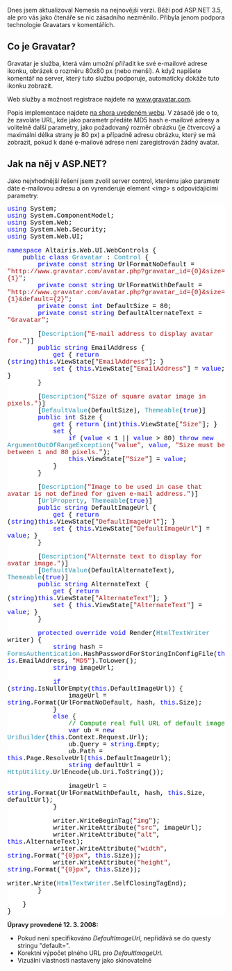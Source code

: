 <!-- dcterms:identifier = aspnetcz#187 -->
<!-- dcterms:title = ASPNET.CZ podporuje Gravatary. Chcete taky? -->
<!-- dcterms:abstract = (aktualizováno) Dnes jsem upgradoval místní publikační systém Nemesis na novou verzi. Nejviditelnější součástí je podpora Gravatarů - uživatelských ikonek u komentářů. Chcete, aby i váš web podporoval Gravatary? Podívejme se, jak na to. -->
<!-- np9:categoryId = 1 -->
<!-- x4w:category = IT -->
<!-- np9:authorId = 1 -->
<!-- np9:authorEmail = michal.valasek@altairis.cz -->
<!-- dcterms:creator = Michal Altair Valášek -->
<!-- dcterms:created = 2008-03-12T17:25:22+01:00 -->
<!-- dcterms:date = 2008-03-12T17:25:22+01:00 -->

<p>Dnes jsem aktualizoval Nemesis na nejnovější verzi. Běží pod ASP.NET 3.5, ale pro vás jako čtenáře se nic zásadního nezměnilo. Přibyla jenom podpora technologie Gravatars v komentářích.</p> <h2>Co je Gravatar?</h2> <p>Gravatar je služba, která vám umožní přiřadit ke své e-mailové adrese ikonku, obrázek o rozměru 80x80 px (nebo menší). A když napíšete komentář na server, který tuto službu podporuje, automaticky dokáže tuto ikonku zobrazit.</p> <p>Web služby a možnost registrace najdete na <a href="http://www.gravatar.com">www.gravatar.com</a>.</p> <p>Popis implementace najdete <a href="http://site.gravatar.com/site/implement#section_1_1">na shora uvedeném webu</a>. V zásadě jde o to, že zavoláte URL, kde jako parametr předáte MD5 hash e-mailové adresy a volitelně další parametry, jako požadovaný rozměr obrázku (je čtvercový a maximální délka strany je 80 px) a případně adresu obrázku, který se má zobrazit, pokud k dané e-mailové adrese není zaregistrován žádný avatar.</p> <h2>Jak na něj v ASP.NET?</h2> <p>Jako nejvhodnější řešení jsem zvolil server control, kterému jako parametr dáte e-mailovou adresu a on vyrenderuje element <em>&lt;img&gt;</em> s odpovídajícími parametry:</p> <div style="font-size: 11pt; background: white; color: black; font-family: consolas, courier new, monospace"> <p style="margin: 0px"><span style="color: blue">using</span> System;</p> <p style="margin: 0px"><span style="color: blue">using</span> System.ComponentModel;</p> <p style="margin: 0px"><span style="color: blue">using</span> System.Web;</p> <p style="margin: 0px"><span style="color: blue">using</span> System.Web.Security;</p> <p style="margin: 0px"><span style="color: blue">using</span> System.Web.UI;</p> <p style="margin: 0px">&nbsp;</p> <p style="margin: 0px"><span style="color: blue">namespace</span> Altairis.Web.UI.WebControls {</p> <p style="margin: 0px">&nbsp;&nbsp;&nbsp; <span style="color: blue">public</span> <span style="color: blue">class</span> <span style="color: #2b91af">Gravatar</span> : <span style="color: #2b91af">Control</span> {</p> <p style="margin: 0px">&nbsp;&nbsp;&nbsp;&nbsp;&nbsp;&nbsp;&nbsp; <span style="color: blue">private</span> <span style="color: blue">const</span> <span style="color: blue">string</span> UrlFormatNoDefault = <span style="color: #a31515">&quot;http://www.gravatar.com/avatar.php?gravatar_id={0}&amp;size={1}&quot;</span>;</p> <p style="margin: 0px">&nbsp;&nbsp;&nbsp;&nbsp;&nbsp;&nbsp;&nbsp; <span style="color: blue">private</span> <span style="color: blue">const</span> <span style="color: blue">string</span> UrlFormatWithDefault = <span style="color: #a31515">&quot;http://www.gravatar.com/avatar.php?gravatar_id={0}&amp;size={1}&amp;default={2}&quot;</span>;</p> <p style="margin: 0px">&nbsp;&nbsp;&nbsp;&nbsp;&nbsp;&nbsp;&nbsp; <span style="color: blue">private</span> <span style="color: blue">const</span> <span style="color: blue">int</span> DefaultSize = 80;</p> <p style="margin: 0px">&nbsp;&nbsp;&nbsp;&nbsp;&nbsp;&nbsp;&nbsp; <span style="color: blue">private</span> <span style="color: blue">const</span> <span style="color: blue">string</span> DefaultAlternateText = <span style="color: #a31515">&quot;Gravatar&quot;</span>;</p> <p style="margin: 0px">&nbsp;</p> <p style="margin: 0px">&nbsp;&nbsp;&nbsp;&nbsp;&nbsp;&nbsp;&nbsp; [<span style="color: #2b91af">Description</span>(<span style="color: #a31515">&quot;E-mail address to display avatar for.&quot;</span>)]</p> <p style="margin: 0px">&nbsp;&nbsp;&nbsp;&nbsp;&nbsp;&nbsp;&nbsp; <span style="color: blue">public</span> <span style="color: blue">string</span> EmailAddress {</p> <p style="margin: 0px">&nbsp;&nbsp;&nbsp;&nbsp;&nbsp;&nbsp;&nbsp;&nbsp;&nbsp;&nbsp;&nbsp; <span style="color: blue">get</span> { <span style="color: blue">return</span> (<span style="color: blue">string</span>)<span style="color: blue">this</span>.ViewState[<span style="color: #a31515">&quot;EmailAddress&quot;</span>]; }</p> <p style="margin: 0px">&nbsp;&nbsp;&nbsp;&nbsp;&nbsp;&nbsp;&nbsp;&nbsp;&nbsp;&nbsp;&nbsp; <span style="color: blue">set</span> { <span style="color: blue">this</span>.ViewState[<span style="color: #a31515">&quot;EmailAddress&quot;</span>] = <span style="color: blue">value</span>; }</p> <p style="margin: 0px">&nbsp;&nbsp;&nbsp;&nbsp;&nbsp;&nbsp;&nbsp; }</p> <p style="margin: 0px">&nbsp;</p> <p style="margin: 0px">&nbsp;&nbsp;&nbsp;&nbsp;&nbsp;&nbsp;&nbsp; [<span style="color: #2b91af">Description</span>(<span style="color: #a31515">&quot;Size of square avatar image in pixels.&quot;</span>)]</p> <p style="margin: 0px">&nbsp;&nbsp;&nbsp;&nbsp;&nbsp;&nbsp;&nbsp; [<span style="color: #2b91af">DefaultValue</span>(DefaultSize), <span style="color: #2b91af">Themeable</span>(<span style="color: blue">true</span>)]</p> <p style="margin: 0px">&nbsp;&nbsp;&nbsp;&nbsp;&nbsp;&nbsp;&nbsp; <span style="color: blue">public</span> <span style="color: blue">int</span> Size {</p> <p style="margin: 0px">&nbsp;&nbsp;&nbsp;&nbsp;&nbsp;&nbsp;&nbsp;&nbsp;&nbsp;&nbsp;&nbsp; <span style="color: blue">get</span> { <span style="color: blue">return</span> (<span style="color: blue">int</span>)<span style="color: blue">this</span>.ViewState[<span style="color: #a31515">&quot;Size&quot;</span>]; }</p> <p style="margin: 0px">&nbsp;&nbsp;&nbsp;&nbsp;&nbsp;&nbsp;&nbsp;&nbsp;&nbsp;&nbsp;&nbsp; <span style="color: blue">set</span> {</p> <p style="margin: 0px">&nbsp;&nbsp;&nbsp;&nbsp;&nbsp;&nbsp;&nbsp;&nbsp;&nbsp;&nbsp;&nbsp;&nbsp;&nbsp;&nbsp;&nbsp; <span style="color: blue">if</span> (<span style="color: blue">value</span> &lt; 1 || <span style="color: blue">value</span> &gt; 80) <span style="color: blue">throw</span> <span style="color: blue">new</span> <span style="color: #2b91af">ArgumentOutOfRangeException</span>(<span style="color: #a31515">&quot;value&quot;</span>, <span style="color: blue">value</span>, <span style="color: #a31515">&quot;Size must be between 1 and 80 pixels.&quot;</span>);</p> <p style="margin: 0px">&nbsp;&nbsp;&nbsp;&nbsp;&nbsp;&nbsp;&nbsp;&nbsp;&nbsp;&nbsp;&nbsp;&nbsp;&nbsp;&nbsp;&nbsp; <span style="color: blue">this</span>.ViewState[<span style="color: #a31515">&quot;Size&quot;</span>] = <span style="color: blue">value</span>;</p> <p style="margin: 0px">&nbsp;&nbsp;&nbsp;&nbsp;&nbsp;&nbsp;&nbsp;&nbsp;&nbsp;&nbsp;&nbsp; }</p> <p style="margin: 0px">&nbsp;&nbsp;&nbsp;&nbsp;&nbsp;&nbsp;&nbsp; }</p> <p style="margin: 0px">&nbsp;</p> <p style="margin: 0px">&nbsp;&nbsp;&nbsp;&nbsp;&nbsp;&nbsp;&nbsp; [<span style="color: #2b91af">Description</span>(<span style="color: #a31515">&quot;Image to be used in case that avatar is not defined for given e-mail address.&quot;</span>)]</p> <p style="margin: 0px">&nbsp;&nbsp;&nbsp;&nbsp;&nbsp;&nbsp;&nbsp; [<span style="color: #2b91af">UrlProperty</span>, <span style="color: #2b91af">Themeable</span>(<span style="color: blue">true</span>)]</p> <p style="margin: 0px">&nbsp;&nbsp;&nbsp;&nbsp;&nbsp;&nbsp;&nbsp; <span style="color: blue">public</span> <span style="color: blue">string</span> DefaultImageUrl {</p> <p style="margin: 0px">&nbsp;&nbsp;&nbsp;&nbsp;&nbsp;&nbsp;&nbsp;&nbsp;&nbsp;&nbsp;&nbsp; <span style="color: blue">get</span> { <span style="color: blue">return</span> (<span style="color: blue">string</span>)<span style="color: blue">this</span>.ViewState[<span style="color: #a31515">&quot;DefaultImageUrl&quot;</span>]; }</p> <p style="margin: 0px">&nbsp;&nbsp;&nbsp;&nbsp;&nbsp;&nbsp;&nbsp;&nbsp;&nbsp;&nbsp;&nbsp; <span style="color: blue">set</span> { <span style="color: blue">this</span>.ViewState[<span style="color: #a31515">&quot;DefaultImageUrl&quot;</span>] = <span style="color: blue">value</span>; }</p> <p style="margin: 0px">&nbsp;&nbsp;&nbsp;&nbsp;&nbsp;&nbsp;&nbsp; }</p> <p style="margin: 0px">&nbsp;</p> <p style="margin: 0px">&nbsp;&nbsp;&nbsp;&nbsp;&nbsp;&nbsp;&nbsp; [<span style="color: #2b91af">Description</span>(<span style="color: #a31515">&quot;Alternate text to display for avatar image.&quot;</span>)]</p> <p style="margin: 0px">&nbsp;&nbsp;&nbsp;&nbsp;&nbsp;&nbsp;&nbsp; [<span style="color: #2b91af">DefaultValue</span>(DefaultAlternateText), <span style="color: #2b91af">Themeable</span>(<span style="color: blue">true</span>)]</p> <p style="margin: 0px">&nbsp;&nbsp;&nbsp;&nbsp;&nbsp;&nbsp;&nbsp; <span style="color: blue">public</span> <span style="color: blue">string</span> AlternateText {</p> <p style="margin: 0px">&nbsp;&nbsp;&nbsp;&nbsp;&nbsp;&nbsp;&nbsp;&nbsp;&nbsp;&nbsp;&nbsp; <span style="color: blue">get</span> { <span style="color: blue">return</span> (<span style="color: blue">string</span>)<span style="color: blue">this</span>.ViewState[<span style="color: #a31515">&quot;AlternateText&quot;</span>]; }</p> <p style="margin: 0px">&nbsp;&nbsp;&nbsp;&nbsp;&nbsp;&nbsp;&nbsp;&nbsp;&nbsp;&nbsp;&nbsp; <span style="color: blue">set</span> { <span style="color: blue">this</span>.ViewState[<span style="color: #a31515">&quot;AlternateText&quot;</span>] = <span style="color: blue">value</span>; }</p> <p style="margin: 0px">&nbsp;&nbsp;&nbsp;&nbsp;&nbsp;&nbsp;&nbsp; }</p> <p style="margin: 0px">&nbsp;</p> <p style="margin: 0px">&nbsp;&nbsp;&nbsp;&nbsp;&nbsp;&nbsp;&nbsp; <span style="color: blue">protected</span> <span style="color: blue">override</span> <span style="color: blue">void</span> Render(<span style="color: #2b91af">HtmlTextWriter</span> writer) {</p> <p style="margin: 0px">&nbsp;&nbsp;&nbsp;&nbsp;&nbsp;&nbsp;&nbsp;&nbsp;&nbsp;&nbsp;&nbsp; <span style="color: blue">string</span> hash = <span style="color: #2b91af">FormsAuthentication</span>.HashPasswordForStoringInConfigFile(<span style="color: blue">this</span>.EmailAddress, <span style="color: #a31515">&quot;MD5&quot;</span>).ToLower();</p> <p style="margin: 0px">&nbsp;&nbsp;&nbsp;&nbsp;&nbsp;&nbsp;&nbsp;&nbsp;&nbsp;&nbsp;&nbsp; <span style="color: blue">string</span> imageUrl;</p> <p style="margin: 0px">&nbsp;</p> <p style="margin: 0px">&nbsp;&nbsp;&nbsp;&nbsp;&nbsp;&nbsp;&nbsp;&nbsp;&nbsp;&nbsp;&nbsp; <span style="color: blue">if</span> (<span style="color: blue">string</span>.IsNullOrEmpty(<span style="color: blue">this</span>.DefaultImageUrl)) {</p> <p style="margin: 0px">&nbsp;&nbsp;&nbsp;&nbsp;&nbsp;&nbsp;&nbsp;&nbsp;&nbsp;&nbsp;&nbsp;&nbsp;&nbsp;&nbsp;&nbsp; imageUrl = <span style="color: blue">string</span>.Format(UrlFormatNoDefault, hash, <span style="color: blue">this</span>.Size);</p> <p style="margin: 0px">&nbsp;&nbsp;&nbsp;&nbsp;&nbsp;&nbsp;&nbsp;&nbsp;&nbsp;&nbsp;&nbsp; }</p> <p style="margin: 0px">&nbsp;&nbsp;&nbsp;&nbsp;&nbsp;&nbsp;&nbsp;&nbsp;&nbsp;&nbsp;&nbsp; <span style="color: blue">else</span> {</p> <p style="margin: 0px">&nbsp;&nbsp;&nbsp;&nbsp;&nbsp;&nbsp;&nbsp;&nbsp;&nbsp;&nbsp;&nbsp;&nbsp;&nbsp;&nbsp;&nbsp; <span style="color: green">// Compute real full URL of default image</span></p> <p style="margin: 0px">&nbsp;&nbsp;&nbsp;&nbsp;&nbsp;&nbsp;&nbsp;&nbsp;&nbsp;&nbsp;&nbsp;&nbsp;&nbsp;&nbsp;&nbsp; <span style="color: blue">var</span> ub = <span style="color: blue">new</span> <span style="color: #2b91af">UriBuilder</span>(<span style="color: blue">this</span>.Context.Request.Url);</p> <p style="margin: 0px">&nbsp;&nbsp;&nbsp;&nbsp;&nbsp;&nbsp;&nbsp;&nbsp;&nbsp;&nbsp;&nbsp;&nbsp;&nbsp;&nbsp;&nbsp; ub.Query = <span style="color: blue">string</span>.Empty;</p> <p style="margin: 0px">&nbsp;&nbsp;&nbsp;&nbsp;&nbsp;&nbsp;&nbsp;&nbsp;&nbsp;&nbsp;&nbsp;&nbsp;&nbsp;&nbsp;&nbsp; ub.Path = <span style="color: blue">this</span>.Page.ResolveUrl(<span style="color: blue">this</span>.DefaultImageUrl);</p> <p style="margin: 0px">&nbsp;&nbsp;&nbsp;&nbsp;&nbsp;&nbsp;&nbsp;&nbsp;&nbsp;&nbsp;&nbsp;&nbsp;&nbsp;&nbsp;&nbsp; <span style="color: blue">string</span> defaultUrl = <span style="color: #2b91af">HttpUtility</span>.UrlEncode(ub.Uri.ToString());</p> <p style="margin: 0px">&nbsp;</p> <p style="margin: 0px">&nbsp;&nbsp;&nbsp;&nbsp;&nbsp;&nbsp;&nbsp;&nbsp;&nbsp;&nbsp;&nbsp;&nbsp;&nbsp;&nbsp;&nbsp; imageUrl = <span style="color: blue">string</span>.Format(UrlFormatWithDefault, hash, <span style="color: blue">this</span>.Size, defaultUrl);</p> <p style="margin: 0px">&nbsp;&nbsp;&nbsp;&nbsp;&nbsp;&nbsp;&nbsp;&nbsp;&nbsp;&nbsp;&nbsp; }</p> <p style="margin: 0px">&nbsp;</p> <p style="margin: 0px">&nbsp;&nbsp;&nbsp;&nbsp;&nbsp;&nbsp;&nbsp;&nbsp;&nbsp;&nbsp;&nbsp; writer.WriteBeginTag(<span style="color: #a31515">&quot;img&quot;</span>);</p> <p style="margin: 0px">&nbsp;&nbsp;&nbsp;&nbsp;&nbsp;&nbsp;&nbsp;&nbsp;&nbsp;&nbsp;&nbsp; writer.WriteAttribute(<span style="color: #a31515">&quot;src&quot;</span>, imageUrl);</p> <p style="margin: 0px">&nbsp;&nbsp;&nbsp;&nbsp;&nbsp;&nbsp;&nbsp;&nbsp;&nbsp;&nbsp;&nbsp; writer.WriteAttribute(<span style="color: #a31515">&quot;alt&quot;</span>, <span style="color: blue">this</span>.AlternateText);</p> <p style="margin: 0px">&nbsp;&nbsp;&nbsp;&nbsp;&nbsp;&nbsp;&nbsp;&nbsp;&nbsp;&nbsp;&nbsp; writer.WriteAttribute(<span style="color: #a31515">&quot;width&quot;</span>, <span style="color: blue">string</span>.Format(<span style="color: #a31515">&quot;{0}px&quot;</span>, <span style="color: blue">this</span>.Size));</p> <p style="margin: 0px">&nbsp;&nbsp;&nbsp;&nbsp;&nbsp;&nbsp;&nbsp;&nbsp;&nbsp;&nbsp;&nbsp; writer.WriteAttribute(<span style="color: #a31515">&quot;height&quot;</span>, <span style="color: blue">string</span>.Format(<span style="color: #a31515">&quot;{0}px&quot;</span>, <span style="color: blue">this</span>.Size));</p> <p style="margin: 0px">&nbsp;&nbsp;&nbsp;&nbsp;&nbsp;&nbsp;&nbsp;&nbsp;&nbsp;&nbsp;&nbsp; writer.Write(<span style="color: #2b91af">HtmlTextWriter</span>.SelfClosingTagEnd);</p> <p style="margin: 0px">&nbsp;&nbsp;&nbsp;&nbsp;&nbsp;&nbsp;&nbsp; }</p> <p style="margin: 0px">&nbsp;</p> <p style="margin: 0px">&nbsp;&nbsp;&nbsp; }</p> <p style="margin: 0px">}</p></div> <p><strong>Úpravy provedené 12. 3. 2008:</strong></p> <ul> <li>Pokud není specifikováno <em>DefaultImageUrl</em>, nepřidává se do questy stringu &quot;default=&quot;.</li> <li>Korektní výpočet plného URL pro <em>DefaultImageUrl.</em></li> <li>Vizuální vlastnosti nastaveny jako skinovatelné</li></ul>